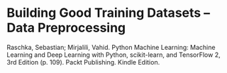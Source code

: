 # Building Good Training Datasets – Data Preprocessing

Raschka, Sebastian; Mirjalili, Vahid. Python Machine Learning: Machine Learning and Deep Learning with Python, scikit-learn, and TensorFlow 2, 3rd Edition (p. 109). Packt Publishing. Kindle Edition. 
